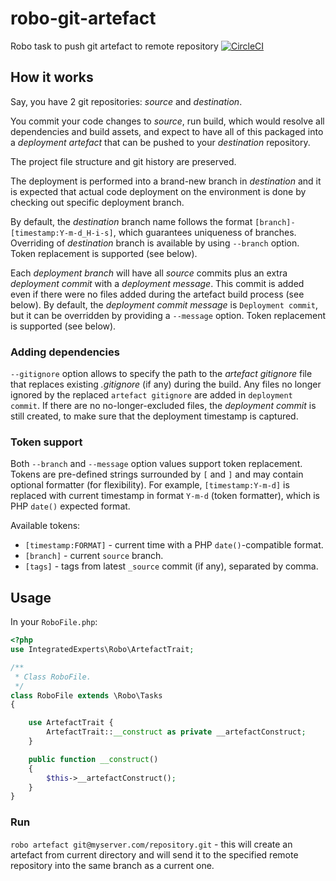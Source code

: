 # robo-git-artefact
Robo task to push git artefact to remote repository
[![CircleCI](https://circleci.com/gh/integratedexperts/robo-git-artefact.svg?style=svg&circle-token=04cc2cab69b05f60a48e474f966a5bce8a71b1aa)](https://circleci.com/gh/integratedexperts/robo-git-artefact)

## How it works
Say, you have 2 git repositories: _source_ and _destination_. 

You commit your code changes to _source_, run build, which would resolve all dependencies and build assets, and expect to have all of this packaged into a _deployment artefact_ that can be pushed to your _destination_ repository.

The project file structure and git history are preserved.

The deployment is performed into a brand-new branch in _destination_ and it is expected that actual code deployment on the environment is done by checking out specific deployment branch.

By default, the _destination_ branch name follows the format `[branch]-[timestamp:Y-m-d_H-i-s]`, which guarantees uniqueness of branches. Overriding of _destination_ branch is available by using `--branch` option. Token replacement is supported (see below). 

Each _deployment branch_ will have all _source_ commits plus an extra _deployment commit_ with a _deployment message_. This commit is added even if there were no files added during the artefact build process (see below). By default, the _deployment commit message_ is `Deployment commit`, but it can be overridden by providing a `--message` option. Token replacement is supported (see below). 

### Adding dependencies
`--gitignore` option allows to specify the path to the _artefact gitignore_ file that replaces existing _.gitignore_ (if any) during the build. Any files no longer ignored by the replaced `artefact gitignore` are added in `deployment commit`. If there are no no-longer-excluded files, the _deployment commit_ is still created, to make sure that the deployment timestamp is captured.

### Token support
Both `--branch` and `--message` option values support token replacement. Tokens are pre-defined strings surrounded by `[` and `]` and may contain optional formatter (for flexibility). For example, `[timestamp:Y-m-d]` is replaced with current timestamp in format `Y-m-d` (token formatter), which is PHP `date()` expected format.

Available tokens:
- `[timestamp:FORMAT]` - current time with a PHP `date()`-compatible format.
- `[branch]` - current `source` branch.
- `[tags]` - tags from latest `_source` commit (if any), separated by comma.

## Usage

In your `RoboFile.php`:
```php
<?php
use IntegratedExperts\Robo\ArtefactTrait;

/**
 * Class RoboFile.
 */
class RoboFile extends \Robo\Tasks
{

    use ArtefactTrait {
        ArtefactTrait::__construct as private __artefactConstruct;
    }

    public function __construct()
    {
        $this->__artefactConstruct();
    }
}
```

### Run
`robo artefact git@myserver.com/repository.git` - this will create an artefact from current directory and will send it to the specified remote repository into the same branch as a current one.
